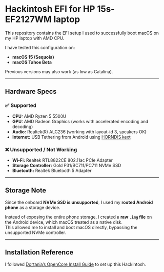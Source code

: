 # Hackintosh EFI for HP 15s-EF2127WM laptop 

This repository contains the EFI setup I used to successfully boot macOS on my HP laptop with AMD CPU.

I have tested this configuration on:

- **macOS 15 (Sequoia)**
- **macOS Tahoe Beta**

Previous versions may also work (as low as Catalina).

---

## Hardware Specs

### ✅ Supported
- **CPU:** AMD Ryzen 5 5500U  
- **GPU:** AMD Radeon Graphics (works with accelerated encoding and decoding)  
- **Audio:** Realtek(R) ALC236 (working with layout-id 3, speakers OK)  
- **Internet:** USB Tethering from Android using [HORNDIS kext](.\EFI\OC\Drivers\HoRNDIS.kext)
### ❌ Unsupported / Not Working
- **Wi-Fi:** Realtek RTL8822CE 802.11ac PCIe Adapter  
- **Storage Controller:** Gold P31/BC711/PC711 NVMe SSD  
- **Bluetooth:** Realtek Bluetooth 5 Adapter  

---

## Storage Note

Since the onboard **NVMe SSD is unsupported**, I used my **rooted Android phone** as a storage device.  

Instead of exposing the entire phone storage, I created a **raw `.img` file** on the Android device, which macOS treated as a native disk.  
This allowed me to install and boot macOS directly, bypassing the unsupported NVMe controller.  

---

## Installation Reference

I followed [Dortania’s OpenCore Install Guide](https://dortania.github.io/OpenCore-Install-Guide/) to set up this Hackintosh.  
